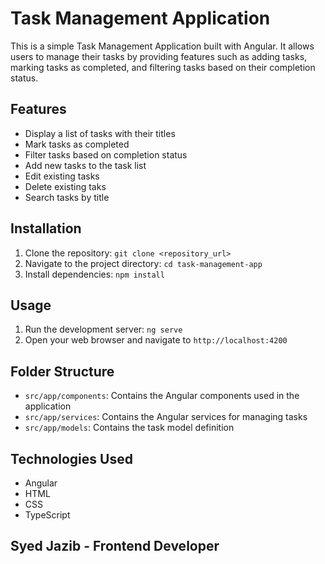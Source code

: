 # Task Management Application

This is a simple Task Management Application built with Angular. It allows users to manage their tasks by providing features such as adding tasks, marking tasks as completed, and filtering tasks based on their completion status.

## Features

- Display a list of tasks with their titles
- Mark tasks as completed
- Filter tasks based on completion status
- Add new tasks to the task list
- Edit existing tasks
- Delete existing taks
- Search tasks by title

## Installation

1. Clone the repository: `git clone <repository_url>`
2. Navigate to the project directory: `cd task-management-app`
3. Install dependencies: `npm install`

## Usage

1. Run the development server: `ng serve`
2. Open your web browser and navigate to `http://localhost:4200`

## Folder Structure

- `src/app/components`: Contains the Angular components used in the application
- `src/app/services`: Contains the Angular services for managing tasks
- `src/app/models`: Contains the task model definition

## Technologies Used

- Angular
- HTML
- CSS
- TypeScript

## Syed Jazib - Frontend Developer